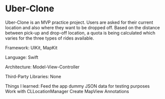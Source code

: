 # Uber-Clone

Uber-Clone is an MVP practice project. Users are asked for their current location and also where they want to be dropped off. Based on the distance between pick-up and drop-off location, a quota is being calculated which varies for the three types of rides available.

Framework:
UIKit, MapKit

Language:
Swift

Architecture:
Model-View-Controller

Third-Party Libraries:
None

Things I learned:
Feed the app dummy JSON data for testing purposes
Work with CLLocationManager
Create MapView Annotations
